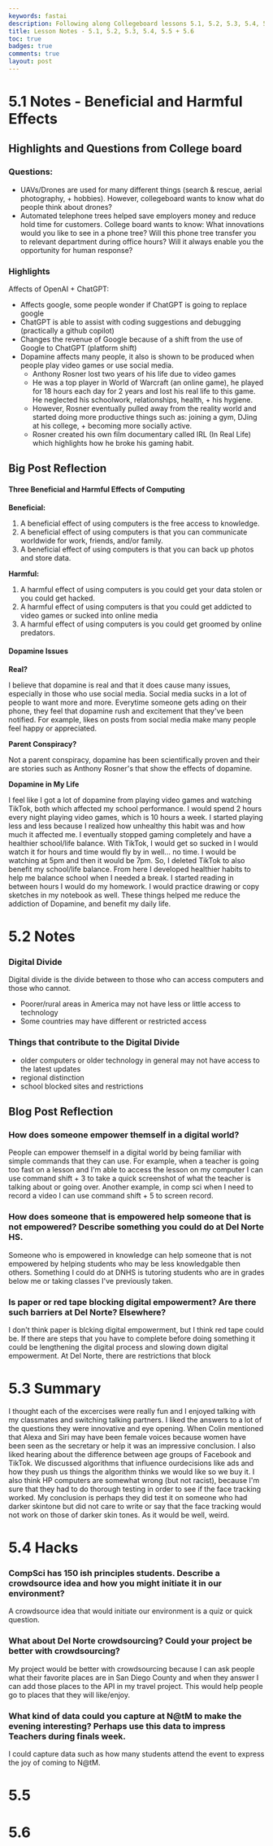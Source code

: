 ```yaml
---
keywords: fastai
description: Following along Collegeboard lessons 5.1, 5.2, 5.3, 5.4, 5.5, and 5.6
title: Lesson Notes - 5.1, 5.2, 5.3, 5.4, 5.5 + 5.6
toc: true 
badges: true
comments: true
layout: post
---
```


# 5.1 Notes - Beneficial and Harmful Effects

## Highlights and Questions from College board

### Questions:

- UAVs/Drones are used for many different things (search & rescue, aerial photography, + hobbies). However, collegeboard wants to know what do people think about drones? 
- Automated telephone trees helped save employers money and reduce hold time for customers. College board wants to know: What innovations would you like to see in a phone tree? Will this phone tree transfer you to relevant department during office hours? Will it always enable you the opportunity for human response?

### Highlights

Affects of OpenAI + ChatGPT:
- Affects google, some people wonder if ChatGPT is going to replace google
- ChatGPT is able to assist with coding suggestions and debugging (practically a github copilot)
- Changes the revenue of Google because of a shift from the use of Google to ChatGPT (platform shift)
- Dopamine affects many people, it also is shown to be produced when people play video games or use social media.
    - Anthony Rosner lost two years of his life due to video games
    - He was a top player in World of Warcraft (an online game), he played for 18 hours each day for 2 years and lost his real life to this game. He neglected his schoolwork, relationships, health, + his hygiene. 
    - However, Rosner eventually pulled away from the reality world and started doing more productive things such as: joining a gym, DJing at his college, + becoming more socially active. 
    - Rosner created his own film documentary called IRL (In Real Life) which highlights how he broke his gaming habit.

## Big Post Reflection

#### Three Beneficial and Harmful Effects of Computing

**Beneficial:**

1. A beneficial effect of using computers is the free access to knowledge. 
2. A beneficial effect of using computers is that you can communicate worldwide for work, friends, and/or family.
3. A beneficial effect of using computers is that you can back up photos and store data. 

**Harmful:**

1. A harmful effect of using computers is you could get your data stolen or you could get hacked.
2. A harmful effect of using computers is that you could get addicted to video games or sucked into online media
3. A harmful effect of using computers is you could get groomed by online predators.

#### Dopamine Issues

**Real?**

I believe that dopamine is real and that it does cause many issues, especially in those who use social media. Social media sucks in a lot of people to want more and more. Everytime someone gets ading on their phone, they feel that dopamine rush and excitement that they've been notified. For example, likes on posts from social media make many people feel happy or appreciated.

**Parent Conspiracy?**

Not a parent conspiracy, dopamine has been scientifically proven and their are stories such as Anthony Rosner's that show the effects of dopamine.

**Dopamine in My Life**

I feel like I got a lot of dopamine from playing video games and watching TikTok, both which affected my school performance. I would spend 2 hours every night playing video games, which is 10 hours a week. I started playing less and less because I realized how unhealthy this habit was and how much it affected me. I eventually stopped gaming completely and have a healthier school/life balance. With TikTok, I would get so sucked in I would watch it for hours and time would fly by in well... no time. I would be watching at 5pm and then it would be 7pm. So, I deleted TikTok to also benefit my school/life balance. From here I developed healthier habits to help me balance school when I needed a break. I started reading in between hours I would do my homework. I would practice drawing or copy sketches in my notebook as well. These things helped me reduce the addiction of Dopamine, and benefit my daily life. 

# 5.2 Notes

### Digital Divide

Digital divide is the divide between to those who can access computers and those who cannot.

- Poorer/rural areas in America may not have less or little access to technology
- Some countries may have different or restricted access 

### Things that contribute to the Digital Divide

- older computers or older technology in general may not have access to the latest updates
- regional distinction
- school blocked sites and restrictions

## Blog Post Reflection

### How does someone empower themself in a digital world?

People can empower themself in a digital world by being familiar with simple commands that they can use. For example, when a teacher is going too fast on a lesson and I'm able to access the lesson on my computer I can use command shift + 3 to take a quick screenshot of what the teacher is talking about or going over. Another example, in comp sci when I need to record a video I can use command shift + 5 to screen record. 

### How does someone that is empowered help someone that is not empowered? Describe something you could do at Del Norte HS.

Someone who is empowered in knowledge can help someone that is not empowered by helping students who may be less knowledgable then others. Something I could do at DNHS is tutoring students who are in grades below me or taking classes I've previously taken.

### Is paper or red tape blocking digital empowerment? Are there such barriers at Del Norte? Elsewhere?

I don't think paper is blcking digital empowerment, but I think red tape could be. If there are steps that you have to complete before doing something it could be lengthening the digital process and slowing down digital empowerment. At Del Norte, there are restrictions that block 

# 5.3 Summary

I thought each of the excercises were really fun and I enjoyed talking with my classmates and switching talking partners. I liked the answers to a lot of the questions they were innovative and eye opening. When Colin mentioned that Alexa and Siri may have been female voices because women have been seen as the secretary or help it was an impressive conclusion. I also liked hearing about the difference between age groups of Facebook and TikTok. We discussed algorithms that influence ourdecisions like ads and how they push us things the algorithm thinks we would like so we buy it. I also think HP computers are somewhat wrong (but not racist), because I'm sure that they had to do thorough testing in order to see if the face tracking worked. My conclusion is perhaps they did test it on someone who had darker skintone but did not care to write or say that the face tracking would not work on those of darker skin tones. As it would be well, weird.

# 5.4 Hacks 

### CompSci has 150 ish principles students. Describe a crowdsource idea and how you might initiate it in our environment?

A crowdsource idea that would initiate our environment is a quiz or quick question.

### What about Del Norte crowdsourcing? Could your project be better with crowdsourcing?

My project would be better with crowdsourcing because I can ask people what their favorite places are in San Diego County and when they answer I can add those places to the API in my travel project. This would help people go to places that they will like/enjoy.

### What kind of data could you capture at N@tM to make the evening interesting? Perhaps use this data to impress Teachers during finals week.

I could capture data such as how many students attend the event to express the joy of coming to N@tM. 

# 5.5



# 5.6

